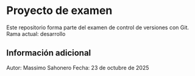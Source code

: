 # Proyecto de examen
Este repositorio forma parte del examen de control de versiones con Git.
Rama actual: desarrollo
## Información adicional
Autor: Massimo Sahonero
Fecha: 23 de octubre de 2025